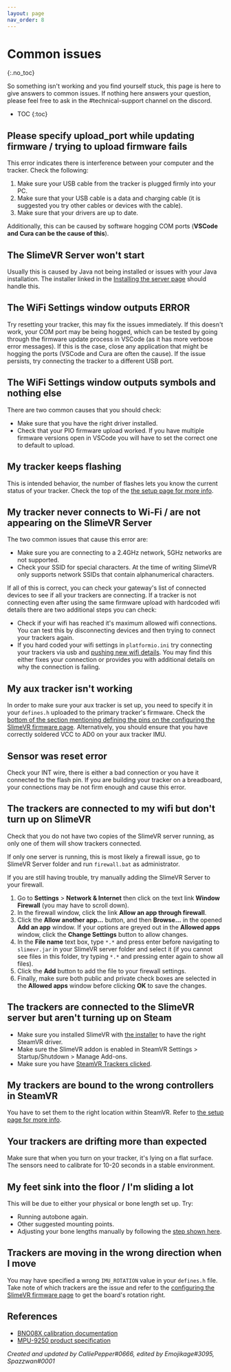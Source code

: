 ```yaml
---
layout: page
nav_order: 8
---
```


# Common issues
{:.no_toc}

So something isn't working and you find yourself stuck, this page is here to give answers to common issues. If nothing here answers your question, please feel free to ask in the #technical-support channel on the discord.

* TOC
{:toc}

## Please specify upload_port while updating firmware / trying to upload firmware fails

This error indicates there is interference between your computer and the tracker. Check the following:
1. Make sure your USB cable from the tracker is plugged firmly into your PC.
1. Make sure that your USB cable is a data and charging cable (it is suggested you try other cables or devices with the cable).
1. Make sure that your drivers are up to date. 

Additionally, this can be caused by software hogging COM ports (**VSCode and Cura can be the cause of this**).

## The SlimeVR Server won't start

Usually this is caused by Java not being installed or issues with your Java installation. The installer linked in the [Installing the server page](server-setup/installing-and-connecting.md#install-the-latest-slimevr-installer) should handle this.

## The WiFi Settings window outputs ERROR

Try resetting your tracker, this may fix the issues immediately. If this doesn't work, your COM port may be being hogged, which can be tested by going through the firmware update process in VSCode (as it has more verbose error messages). If this is the case, close any application that might be hogging the ports (VSCode and Cura are often the cause). If the issue persists, try connecting the tracker to a different USB port.

## The WiFi Settings window outputs symbols and nothing else

There are two common causes that you should check:
- Make sure that you have the right driver installed.
- Check that your PIO firmware upload worked. If you have multiple firmware versions open in VSCode you will have to set the correct one to default to upload.

## My tracker keeps flashing

This is intended behavior, the number of flashes lets you know the current status of your tracker. Check the top of the [the setup page for more info](server-setup/installing-and-connecting.md#test-your-trackers).

## My tracker never connects to Wi-Fi / are not appearing on the SlimeVR Server

The two common issues that cause this error are:
- Make sure you are connecting to a 2.4GHz network, 5GHz networks are not supported. 
- Check your SSID for special characters. At the time of writing SlimeVR only supports network SSIDs that contain alphanumerical characters.

If all of this is correct, you can check your gateway's list of connected devices to see if all your trackers are connecting. If a tracker is not connecting even after using the same firmware upload with hardcoded wifi details there are two additional steps you can check:
- Check if your wifi has reached it's maximum allowed wifi connections. You can test this by disconnecting devices and then trying to connect your trackers again.
- If you hard coded your wifi settings in `platformio.ini` try connecting your trackers via usb and [pushing new wifi details](server-setup/installing-and-connecting.md#connect-trackers). You may find this either fixes your connection or provides you with additional details on why the connection is failing. 

## My aux tracker isn't working

In order to make sure your aux tracker is set up, you need to specify it in your `defines.h` uploaded to the primary tracker's firmware. Check the [bottom of the section mentioning defining the pins on the configuring the SlimeVR firmware page](firmware/configuring-project.md#define-pins-of-the-selected-board). Alternatively, you should ensure that you have correctly soldered VCC to AD0 on your aux tracker IMU.

## Sensor was reset error

Check your INT wire, there is either a bad connection or you have it connected to the flash pin. If you are building your tracker on a breadboard, your connections may be not firm enough and cause this error.

## The trackers are connected to my wifi but don't turn up on SlimeVR

Check that you do not have two copies of the SlimeVR server running, as only one of them will show trackers connected.

If only one server is running, this is most likely a firewall issue, go to SlimeVR Server folder and run `firewall.bat` as administrator.

If you are still having trouble, try manually adding the SlimeVR Server to your firewall.

1. Go to **Settings** > **Network & Internet** then click on the text link **Window Firewall** (you may have to scroll down).
1. In the firewall window, click the link **Allow an app through firewall**.
1. Click the **Allow another app...** button, and then **Browse...** in the opened **Add an app** window. If your options are greyed out in the **Allowed apps** window, click the **Change Settings** button to allow changes.
1. In the **File name** text box, type `*.*` and press enter before navigating to `slimevr.jar` in your SlimeVR server folder and select it (if you cannot see files in this folder, try typing `*.*` and pressing enter again to show all files).
1. Click the **Add** button to add the file to your firewall settings.
1. Finally, make sure both public and private check boxes are selected in the **Allowed apps** window before clicking **OK** to save the changes.

## The trackers are connected to the SlimeVR server but aren't turning up on Steam

- Make sure you installed SlimeVR with [the installer](https://github.com/SlimeVR/SlimeVR-Installer/releases/latest/download/slimevr_web_installer.exe) to have the right SteamVR driver.
- Make sure the SlimeVR addon is enabled in SteamVR Settings > Startup/Shutdown > Manage Add-ons.
- Make sure you have [SteamVR Trackers clicked](server-setup/configuring-trackers.md#configuring-how-many-virtual-trackers-you-need).

## My trackers are bound to the wrong controllers in SteamVR

You have to set them to the right location within SteamVR. Refer to [the setup page for more info](server-setup/configuring-trackers.md#set-tracker-roles-in-steamvr).

## Your trackers are drifting more than expected

Make sure that when you turn on your tracker, it's lying on a flat surface. The sensors need to calibrate for 10-20 seconds in a stable environment.

## My feet sink into the floor / I'm sliding a lot

This will be due to either your physical or bone length set up. Try:

- Running autobone again.
- Other suggested mounting points.
- Adjusting your bone lengths manually by following the [step shown here](server-setup/body-config.md#configuring-body-proportions-manually).

## Trackers are moving in the wrong direction when I move

You may have specified a wrong `IMU_ROTATION` value in your `defines.h` file. Take note of which trackers are the issue and refer to the [configuring the SlimeVR firmware page](firmware/configuring-project.md#adjust-imu-board-rotation) to get the board's rotation right.

## References

* [BNO08X calibration documentation](https://xdevs.com/doc/CEVA/BNO080-BNO085-Sesnor-Calibration-Procedure.pdf)
* [MPU-9250 product specification](https://invensense.tdk.com/wp-content/uploads/2015/02/PS-MPU-9250A-01-v1.1.pdf)

*Created and updated by CalliePepper#0666, edited by Emojikage#3095, Spazzwan#0001*